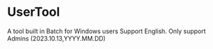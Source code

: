 # UserTool
A tool built in Batch for Windows users
Support English.
Only support Admins (2023.10.13,YYYY.MM.DD)
